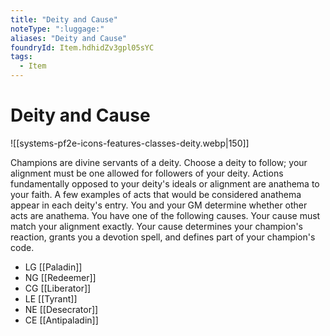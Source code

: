 ```yaml
---
title: "Deity and Cause"
noteType: ":luggage:"
aliases: "Deity and Cause"
foundryId: Item.hdhidZv3gpl05sYC
tags:
  - Item
---
```


# Deity and Cause
![[systems-pf2e-icons-features-classes-deity.webp|150]]

Champions are divine servants of a deity. Choose a deity to follow; your alignment must be one allowed for followers of your deity. Actions fundamentally opposed to your deity's ideals or alignment are anathema to your faith. A few examples of acts that would be considered anathema appear in each deity's entry. You and your GM determine whether other acts are anathema. You have one of the following causes. Your cause must match your alignment exactly. Your cause determines your champion's reaction, grants you a devotion spell, and defines part of your champion's code.

*   LG [[Paladin]]
*   NG [[Redeemer]]
*   CG [[Liberator]]
*   LE [[Tyrant]]
*   NE [[Desecrator]]
*   CE [[Antipaladin]]
